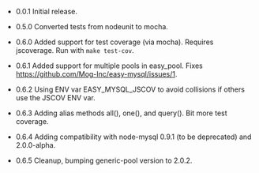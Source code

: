 - 0.0.1
  Initial release.

- 0.5.0
  Converted tests from nodeunit to mocha.

- 0.6.0
  Added support for test coverage (via mocha). Requires jscoverage. Run with ``make test-cov``.

- 0.6.1
  Added support for multiple pools in easy_pool. Fixes https://github.com/Mog-Inc/easy-mysql/issues/1.

- 0.6.2
  Using ENV var EASY_MYSQL_JSCOV to avoid collisions if others use the JSCOV ENV var.

- 0.6.3
  Adding alias methods all(), one(), and query(). Bit more test coverage.

- 0.6.4
  Adding compatibility with node-mysql 0.9.1 (to be deprecated) and 2.0.0-alpha.

- 0.6.5
  Cleanup, bumping generic-pool version to 2.0.2.
